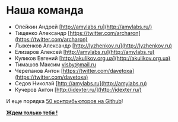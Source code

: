 Наша команда
============

- Опейкин Андрей [http://amylabs.ru](http://amylabs.ru/)
- Тищенко Александр [https://twitter.com/archaron](https://twitter.com/archaron)
- Лыженков Александр [http://lyzhenkov.ru](http://lyzhenkov.ru)
- Елизаров Алексей [http://amylabs.ru](http://amylabs.ru)
- Куликов Евгений [http://akulikov.org.ua](http://akulikov.org.ua)
- Тимашов Максим  visby@mail.ru
- Черепанов Антон [https://twitter.com/davetoxa](https://twitter.com/davetoxa)
- Седов Николай [http://amylabs.ru](http://amylabs.ru)
- Кучеров Антон [http://idexter.ru/](http://idexter.ru/)

И еще порядка [50 контрибьюторов на Github](https://github.com/yupe/yupe/graphs/contributors)!

**[Ждем только тебя !](http://yupe.ru/contacts)**

